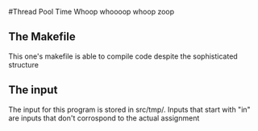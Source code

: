 #Thread Pool Time
Whoop whoooop whoop zoop

## The Makefile
This one's makefile is able to compile code despite the sophisticated structure

## The input
The input for this program is stored in src/tmp/.
Inputs that start with "in" are inputs that don't corrospond to the actual assignment
